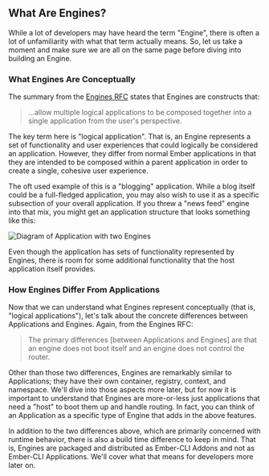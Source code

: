 ## What Are Engines?

While a lot of developers may have heard the term "Engine", there is often a lot of unfamiliarity with what that term actually means. So, let us take a moment and make sure we are all on the same page before diving into building an Engine.

### What Engines Are Conceptually

The summary from the [Engines RFC](https://github.com/emberjs/rfcs/blob/master/text/0010-engines.md) states that Engines are constructs that:

> ...allow multiple logical applications to be composed together into a single application from the user's perspective.

The key term here is "logical application". That is, an Engine represents a set of functionality and user experiences that could logically be considered an application. However, they differ from normal Ember applications in that they are intended to be composed within a parent application in order to create a single, cohesive user experience.

The oft used example of this is a "blogging" application. While a blog itself could be a full-fledged application, you may also wish to use it as a specific subsection of your overall application. If you threw a "news feed" engine into that mix, you might get an application structure that looks something like this:

![Diagram of Application with two Engines](../images/02-app-diagram.png)

Even though the application has sets of functionality represented by Engines, there is room for some additional functionality that the host application itself provides.

### How Engines Differ From Applications

Now that we can understand what Engines represent conceptually (that is, "logical applications"), let's talk about the concrete differences between Applications and Engines. Again, from the Engines RFC:

> The primary differences [between Applications and Engines] are that an engine does not boot itself and an engine does not control the router.

Other than those two differences, Engines are remarkably similar to Applications; they have their own container, registry, context, and namespace. We'll dive into those aspects more later, but for now it is important to understand that Engines are more-or-less just applications that need a "host" to boot them up and handle routing. In fact, you can think of an Application as a specific type of Engine that adds in the above features.

In addition to the two differences above, which are primarily concerned with runtime behavior, there is also a build time difference to keep in mind. That is, Engines are packaged and distributed as Ember-CLI Addons and not as Ember-CLI Applications. We'll cover what that means for developers more later on.
